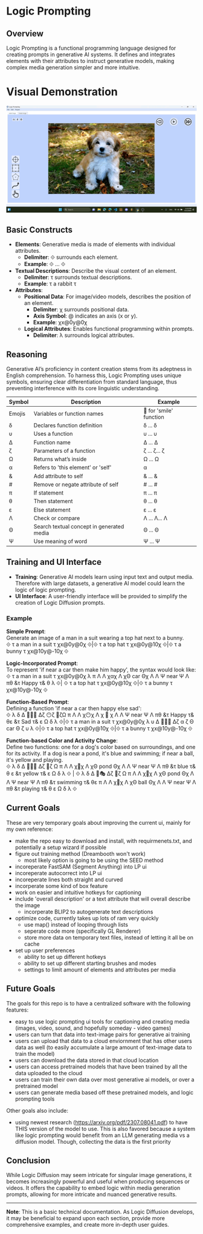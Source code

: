 # Logic Prompting

## Overview 

Logic Prompting is a functional programming language designed for creating prompts in generative AI systems. It defines and integrates elements with their attributes to instruct generative models, making complex media generation simpler and more intuitive.

# Visual Demonstration
![Logic Prompting Alpha Usage](LogicPromptingAlphaUsage.gif)

## Basic Constructs 

- **Elements**: Generative media is made of elements with individual attributes.
  - **Delimiter**: ⟐ surrounds each element.
  - **Example**: ⟐ ... ⟐
- **Textual Descriptions**: Describe the visual content of an element.
  - **Delimiter**: τ surrounds textual descriptions.
  - **Example**: τ a rabbit τ
- **Attributes**:
  - **Positional Data**: For image/video models, describes the position of an element.
    - **Delimiter**: χ surrounds positional data.
    - **Axis Symbol**: @ indicates an axis (x or y).
    - **Example**: χx@0y@0χ
  - **Logical Attributes**: Enables functional programming within prompts.
    - **Delimiter**: λ surrounds logical attributes.

## Reasoning 

Generative AI’s proficiency in content creation stems from its adeptness in English comprehension. To harness this, Logic Prompting uses unique symbols, ensuring clear differentiation from standard language, thus preventing interference with its core linguistic understanding.

| Symbol | Description                          | Example                   |
|--------|--------------------------------------|---------------------------|
| Emojis | Variables or function names          | 🙂 for 'smile' function   |
| δ      | Declares function definition         | δ ... δ                   |
| υ      | Uses a function                      | υ ... υ                   |
| Δ      | Function name                        | Δ ... Δ                   |
| ζ      | Parameters of a function             | ζ ... ζ... ζ              |
| Ω      | Returns what’s inside                | Ω ... Ω                   |
| α      | Refers to 'this element' or 'self'   | α                         |
| &      | Add attribute to self                | & ... &                   |
| #      | Remove or negate attribute of self   | # ... #                   |
| π      | If statement                         | π ... π                   |
| θ      | Then statement                       | θ ... θ                   |
| ε      | Else statement                       | ε ... ε                   |
| Λ      | Check or compare                     | Λ ... Λ... Λ              |
| Θ      | Search textual concept in generated media | Θ ... Θ              |
| Ψ      | Use meaning of word                  | Ψ ... Ψ                   |

## Training and UI Interface 

- **Training**: Generative AI models learn using input text and output media. Therefore with large datasets, a generative AI model could learn the logic of logic prompting.
- **UI Interface**: A user-friendly interface will be provided to simplify the creation of Logic Diffusion prompts.

### Example 

**Simple Prompt**:  
Generate an image of a man in a suit wearing a top hat next to a bunny.  
⟐ τ a man in a suit τ χx@0y@0χ ⟐|⟐ τ a top hat τ χx@0y@10χ ⟐|⟐ τ a bunny τ χx@10y@-10χ ⟐

**Logic-Incorporated Prompt**:  
To represent 'if near a car then make him happy', the syntax would look like:  
⟐ τ a man in a suit τ χx@0y@0χ λ π Λ Λ χαχ Λ χΘ car Θχ Λ Λ Ψ near Ψ Λ πθ &τ Happy τ& θ λ ⟐| ⟐ τ a top hat τ χx@0y@10χ ⟐|⟐ τ a bunny τ χx@10y@-10χ ⟐

**Function-Based Prompt**:  
Defining a function 'if near a car then happy else sad':  
⟐ λ δ Δ 📏🚗😀 Δζ 😶ζ 🚗ζΩ π Λ Λ χ😶χ Λ χ 🚗 χ Λ Λ Ψ near Ψ Λ πθ &τ Happy τ& θε &τ Sad τ& ε Ω δ λ ⟐|⟐ τ a man in a suit τ χx@0y@0χ λ υ Δ 📏🚗😀 Δζ α ζ Θ car Θ ζ υ λ ⟐|⟐ τ a top hat τ χx@0y@10χ ⟐|⟐ τ a bunny τ χx@10y@-10χ ⟐

**Function-based Color and Activity Change**:  
Define two functions: one for a dog's color based on surroundings, and one for its activity. If a dog is near a pond, it's blue and swimming; if near a ball, it's yellow and playing.  
⟐ λ δ Δ 🌊🐶🎨 Δζ 🐶ζ Ω π Λ Λ χ🐶χ Λ χΘ pond Θχ Λ Λ Ψ near Ψ Λ πθ &τ blue τ& θ ε &τ yellow τ& ε Ω δ λ ⟐ | ⟐ λ δ Δ 🐶🎭 Δζ 🐶ζ Ω π Λ Λ χ🐶χ Λ χΘ pond Θχ Λ Λ Ψ near Ψ Λ πθ &τ swimming τ& θε π Λ Λ χ🐶χ Λ χΘ ball Θχ Λ Λ Ψ near Ψ Λ πθ &τ playing τ& θ ε Ω δ λ ⟐

## Current Goals
These are very temporary goals about improving the current ui, mainly for my own reference:
- make the repo easy to download and install, with requirmenets.txt, and potentially a setup wizard if possible
- figure out training method (Dreambooth won't work)
  - most likely option is going to be using the SEED method
- incoreperate FastSAM (Segment Anything) into LP ui
- incoreperate autocorrect into LP ui
- incoreperate lines both straight and curved
- incorperate some kind of box feature
- work on easier and intuitive hotkeys for captioning
- include 'overall description' or a text attribute that will overall describe the image
  - incorperate BLIP2 to autogenerate text descriptions
- optimize code, currently takes up lots of ram very quickly
  - use map() instead of looping through lists
  - seperate code more (specifically GL Renderer)
  - store more data on temporary text files, instead of letting it all be on cache
- set up user preferences
  - ability to set up different hotkeys
  - ability to set up different starting brushes and modes
  - settings to limit amount of elements and attributes per media

## Future Goals

The goals for this repo is to have a centralized software with the following features:
  - easy to use logic prompting ui tools for captioning and creating media (images, video, sound, and hopefully someday - video games)
 - users can turn that data into text-image pairs for generative ai training
 - users can upload that data to a cloud enviornment that has other users data as well (to easily accumulate a large amount of text-image data to train the model)
 - users can download the data stored in that cloud location
 - users can access pretrained models that have been trained by all the data uploaded to the cloud
 - users can train their own data over most generative ai models, or over a pretrained model
 - users can generate media based off these pretrained models, and logic prompting tools
 
 Other goals also include:
 - using newest research (https://arxiv.org/pdf/2307.08041.pdf) to have THIS version of the model to use. This is also favored because a system like logic prompting would benefit from an LLM generating media vs a diffusion model. Though, collecting the data is the first priority


## Conclusion 

While Logic Diffusion may seem intricate for singular image generations, it becomes increasingly powerful and useful when producing sequences or videos. It offers the capability to embed logic within media generation prompts, allowing for more intricate and nuanced generative results.

---

**Note**: This is a basic technical documentation. As Logic Diffusion develops, it may be beneficial to expand upon each section, provide more comprehensive examples, and create more in-depth user guides.
